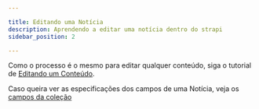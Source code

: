 ```yaml
---

title: Editando uma Notícia
description: Aprendendo a editar uma notícia dentro do strapi
sidebar_position: 2

---
```


Como o processo é o mesmo para editar qualquer conteúdo, siga o tutorial de [Editando um Conteúdo](/docs/usuario/strapi/iniciando-gerenciamento#editando-um-conteúdo).

Caso queira ver as especificações dos campos de uma Notícia, veja os [campos da coleção](/docs/usuario/strapi/noticias/criar#campos)
